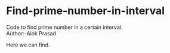 # Find-prime-number-in-interval
Code to find prime number in a certain interval.
<br>
Author:-Alok Prasad

Here we can find.